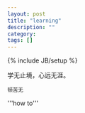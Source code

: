 ```yaml
---
layout: post
title: "learning"
description: ""
category: 
tags: []
---
```

{% include JB/setup %}

学无止境，心远无涯。

	顿苦无

'''how to'''
